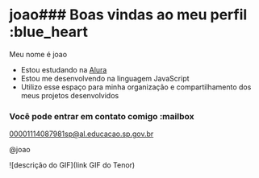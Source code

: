 # joao### Boas vindas ao meu perfil :blue_heart

Meu nome é joao

- Estou estudando na [Alura](https://www.alura.com.br)
- Estou me desenvolvendo na linguagem JavaScript
- Utilizo esse espaço para minha organização e compartilhamento dos meus projetos desenvolvidos

### Você pode entrar em contato comigo :mailbox

00001114087981sp@al.educacao.sp.gov.br

@joao

![descrição do GIF](link GIF do Tenor)
